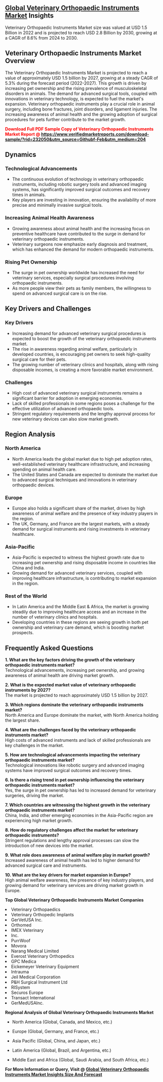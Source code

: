 <h2><a href="https://www.verifiedmarketreports.com/download-sample/?rid=232050&amp;utm_source=Githubf&amp;utm_medium=204" target="_blank">Global Veterinary Orthopaedic Instruments Market</a> Insights</h2><p>Veterinary Orthopaedic Instruments Market size was valued at USD 1.5 Billion in 2022 and is projected to reach USD 2.8 Billion by 2030, growing at a CAGR of 8.6% from 2024 to 2030.</p><p> <h2>Veterinary Orthopaedic Instruments Market Overview</h2> <p>The Veterinary Orthopaedic Instruments Market is projected to reach a value of approximately USD 1.5 billion by 2027, growing at a steady CAGR of 5.3% during the forecast period (2022-2027). This growth is driven by increasing pet ownership and the rising prevalence of musculoskeletal disorders in animals. The demand for advanced surgical tools, coupled with innovations in veterinary technology, is expected to fuel the market's expansion. Veterinary orthopaedic instruments play a crucial role in animal surgery, including bone fractures, joint disorders, and ligament injuries. The increasing awareness of animal health and the growing adoption of surgical procedures for pets further contribute to the market growth.</p> <p><strong><p><span class=""><span style="color: #ff0000;"><strong>Download Full PDF Sample Copy of Veterinary Orthopaedic Instruments Market Report</strong> @ </span><a href="https://www.verifiedmarketreports.com/download-sample/?rid=232050&amp;utm_source=Githubf-Feb&amp;utm_medium=204" target="_blank">https://www.verifiedmarketreports.com/download-sample/?rid=232050&amp;utm_source=Githubf-Feb&amp;utm_medium=204</a></span></p></strong></p> <h2>Dynamics</h2> <h3>Technological Advancements</h3> <ul> <li>The continuous evolution of technology in veterinary orthopaedic instruments, including robotic surgery tools and advanced imaging systems, has significantly improved surgical outcomes and recovery times in animals.</li> <li>Key players are investing in innovation, ensuring the availability of more precise and minimally invasive surgical tools.</li> </ul> <h3>Increasing Animal Health Awareness</h3> <ul> <li>Growing awareness about animal health and the increasing focus on preventive healthcare have contributed to the surge in demand for veterinary orthopaedic instruments.</li> <li>Veterinary surgeons now emphasize early diagnosis and treatment, which has enhanced the demand for modern orthopaedic instruments.</li> </ul> <h3>Rising Pet Ownership</h3> <ul> <li>The surge in pet ownership worldwide has increased the need for veterinary services, especially surgical procedures involving orthopaedic instruments.</li> <li>As more people view their pets as family members, the willingness to spend on advanced surgical care is on the rise.</li> </ul> <h2>Key Drivers and Challenges</h2> <h3>Key Drivers</h3> <ul> <li>Increasing demand for advanced veterinary surgical procedures is expected to boost the growth of the veterinary orthopaedic instruments market.</li> <li>The rise in awareness regarding animal welfare, particularly in developed countries, is encouraging pet owners to seek high-quality surgical care for their pets.</li> <li>The growing number of veterinary clinics and hospitals, along with rising disposable incomes, is creating a more favorable market environment.</li> </ul> <h3>Challenges</h3> <ul> <li>High cost of advanced veterinary surgical instruments remains a significant barrier for adoption in emerging economies.</li> <li>Lack of skilled professionals in some regions poses a challenge for the effective utilization of advanced orthopaedic tools.</li> <li>Stringent regulatory requirements and the lengthy approval process for new veterinary devices can also slow market growth.</li> </ul> <h2>Region Analysis</h2> <h3>North America</h3> <ul> <li>North America leads the global market due to high pet adoption rates, well-established veterinary healthcare infrastructure, and increasing spending on animal health care.</li> <li>The United States and Canada are expected to dominate the market due to advanced surgical techniques and innovations in veterinary orthopaedic devices.</li> </ul> <h3>Europe</h3> <ul> <li>Europe also holds a significant share of the market, driven by high awareness of animal welfare and the presence of key industry players in the region.</li> <li>The UK, Germany, and France are the largest markets, with a steady demand for surgical instruments and rising investments in veterinary healthcare.</li> </ul> <h3>Asia-Pacific</h3> <ul> <li>Asia-Pacific is expected to witness the highest growth rate due to increasing pet ownership and rising disposable income in countries like China and India.</li> <li>Growing demand for advanced veterinary services, coupled with improving healthcare infrastructure, is contributing to market expansion in the region.</li> </ul> <h3>Rest of the World</h3> <ul> <li>In Latin America and the Middle East & Africa, the market is growing steadily due to improving healthcare access and an increase in the number of veterinary clinics and hospitals.</li> <li>Developing countries in these regions are seeing growth in both pet ownership and veterinary care demand, which is boosting market prospects.</li> </ul> <h2>Frequently Asked Questions</h2> <p><strong>1. What are the key factors driving the growth of the veterinary orthopaedic instruments market?</strong><br> Technological advancements, increasing pet ownership, and growing awareness of animal health are driving market growth.</p> <p><strong>2. What is the expected market value of veterinary orthopaedic instruments by 2027?</strong><br> The market is projected to reach approximately USD 1.5 billion by 2027.</p> <p><strong>3. Which regions dominate the veterinary orthopaedic instruments market?</strong><br> North America and Europe dominate the market, with North America holding the largest share.</p> <p><strong>4. What are the challenges faced by the veterinary orthopaedic instruments market?</strong><br> High costs of advanced instruments and lack of skilled professionals are key challenges in the market.</p> <p><strong>5. How are technological advancements impacting the veterinary orthopaedic instruments market?</strong><br> Technological innovations like robotic surgery and advanced imaging systems have improved surgical outcomes and recovery times.</p> <p><strong>6. Is there a rising trend in pet ownership influencing the veterinary orthopaedic instruments market?</strong><br> Yes, the surge in pet ownership has led to increased demand for veterinary surgeries, driving the market.</p> <p><strong>7. Which countries are witnessing the highest growth in the veterinary orthopaedic instruments market?</strong><br> China, India, and other emerging economies in the Asia-Pacific region are experiencing high market growth.</p> <p><strong>8. How do regulatory challenges affect the market for veterinary orthopaedic instruments?</strong><br> Stringent regulations and lengthy approval processes can slow the introduction of new devices into the market.</p> <p><strong>9. What role does awareness of animal welfare play in market growth?</strong><br> Increased awareness of animal health has led to higher demand for advanced surgical care and instruments.</p> <p><strong>10. What are the key drivers for market expansion in Europe?</strong><br> High animal welfare awareness, the presence of key industry players, and growing demand for veterinary services are driving market growth in Europe.</p> </p><p><strong>Top Global Veterinary Orthopaedic Instruments Market Companies</strong></p><div data-test-id=""><p><li>Veterinary Orthopaedics</li><li> Veterinary Orthopedic Implants</li><li> GerVetUSA Inc.</li><li> Orthomed</li><li> IMEX Veterinary</li><li> Inc.</li><li> PurrWoof</li><li> Movora</li><li> Narang Medical Limited</li><li> Everost Veterinary Orthopedics</li><li> GPC Medica</li><li> Eickemeyer Veterinary Equipment</li><li> Intrauma</li><li> Jeil Medical Corporation</li><li> P&H Surgical Instrument Ltd</li><li> RISystem</li><li> Securos Europe</li><li> Transact International</li><li> GerMedUSAInc.</li></p><div><strong>Regional Analysis of&nbsp;Global Veterinary Orthopaedic Instruments Market</strong></div><ul><li dir="ltr"><p dir="ltr">North America&nbsp;(Global, Canada, and Mexico, etc.)</p></li><li dir="ltr"><p dir="ltr">Europe (Global, Germany, and France, etc.)</p></li><li dir="ltr"><p dir="ltr">Asia Pacific&nbsp;(Global, China, and Japan, etc.)</p></li><li dir="ltr"><p dir="ltr">Latin America&nbsp;(Global, Brazil, and Argentina, etc.)</p></li><li dir="ltr">Middle East and Africa&nbsp;(Global, Saudi Arabia, and South Africa, etc.)</li></ul><p><strong>For More Information or Query, Visit @&nbsp;</strong><strong><a href="https://www.verifiedmarketreports.com/product/veterinary-orthopaedic-instruments-market/?utm_source=Githubf&amp;utm_medium=204" target="_blank">Global Veterinary Orthopaedic Instruments Market Insights Size And Forecast</a></strong></p></div>
